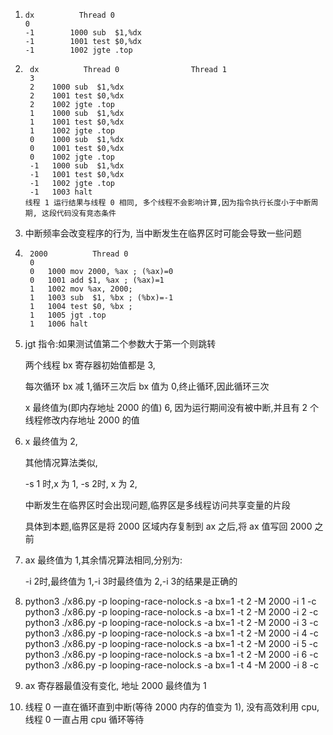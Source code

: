 1. ```
   dx          Thread 0             
   0     
   -1        1000 sub  $1,%dx  
   -1        1001 test $0,%dx  
   -1        1002 jgte .top  
2. ```
    dx          Thread 0                Thread 1           
    3     
    2    1000 sub  $1,%dx  
    2    1001 test $0,%dx  
    2    1002 jgte .top  
    1    1000 sub  $1,%dx  
    1    1001 test $0,%dx  
    1    1002 jgte .top  
    0    1000 sub  $1,%dx  
    0    1001 test $0,%dx  
    0    1002 jgte .top  
    -1   1000 sub  $1,%dx  
    -1   1001 test $0,%dx  
    -1   1002 jgte .top  
    -1   1003 halt  
   线程 1 运行结果与线程 0 相同, 多个线程不会影响计算,因为指令执行长度小于中断周期, 这段代码没有竞态条件
3. 中断频率会改变程序的行为, 当中断发生在临界区时可能会导致一些问题
4. ```
    2000          Thread 0         
    0   
    0   1000 mov 2000, %ax ; (%ax)=0
    0   1001 add $1, %ax ; (%ax)=1
    1   1002 mov %ax, 2000; 
    1   1003 sub  $1, %bx ; (%bx)=-1
    1   1004 test $0, %bx ;
    1   1005 jgt .top
    1   1006 halt
5. jgt 指令:如果测试值第二个参数大于第一个则跳转

   两个线程 bx 寄存器初始值都是 3,

   每次循环 bx 减 1,循环三次后 bx 值为 0,终止循环,因此循环三次

   x 最终值为(即内存地址 2000 的值) 6, 因为运行期间没有被中断,并且有 2 个线程修改内存地址 2000 的值
6. x 最终值为 2,

    其他情况算法类似,

    -s 1 时,x 为 1, -s 2时, x 为 2,

    中断发生在临界区时会出现问题,临界区是多线程访问共享变量的片段

    具体到本题,临界区是将 2000 区域内存复制到 ax 之后,将 ax 值写回 2000 之前
7. ax 最终值为 1,其余情况算法相同,分别为:

   -i 2时,最终值为 1,-i 3时最终值为 2,-i 3的结果是正确的
8.  python3 ./x86.py -p looping-race-nolock.s -a bx=1 -t 2 -M 2000 -i 1 -c   
    python3 ./x86.py -p looping-race-nolock.s -a bx=1 -t 2 -M 2000 -i 2 -c  
    python3 ./x86.py -p looping-race-nolock.s -a bx=1 -t 2 -M 2000 -i 3 -c  
    python3 ./x86.py -p looping-race-nolock.s -a bx=1 -t 2 -M 2000 -i 4 -c  
    python3 ./x86.py -p looping-race-nolock.s -a bx=1 -t 2 -M 2000 -i 5 -c  
    python3 ./x86.py -p looping-race-nolock.s -a bx=1 -t 2 -M 2000 -i 6 -c  
    python3 ./x86.py -p looping-race-nolock.s -a bx=1 -t 4 -M 2000 -i 8 -c  
9. ax 寄存器最值没有变化, 地址 2000 最终值为 1
10. 线程 0 一直在循环直到中断(等待 2000 内存的值变为 1), 没有高效利用 cpu,线程 0 一直占用 cpu 循环等待